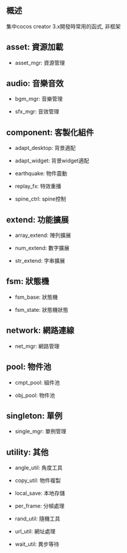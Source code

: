 ## 概述

集中cocos creator 3.x開發時常用的函式, 非框架

## asset: 資源加載

- asset_mgr: 資源管理

## audio: 音樂音效

- bgm_mgr: 音樂管理

- sfx_mgr: 音效管理

## component: 客製化組件

- adapt_desktop: 背景適配

- adapt_widget: 背景widget適配

- earthquake: 物件震動

- replay_fx: 特效重播

- spine_ctrl: spine控制

## extend: 功能擴展

- array_extend: 陣列擴展

- num_extend: 數字擴展

- str_extend: 字串擴展

## fsm: 狀態機

- fsm_base: 狀態機

- fsm_state: 狀態機狀態

## network: 網路連線

- net_mgr: 網路管理

## pool: 物件池

- cmpt_pool: 組件池

- obj_pool: 物件池

## singleton: 單例

- single_mgr: 單例管理

## utility: 其他

- angle_util: 角度工具

- copy_util: 物件複製

- local_save: 本地存儲

- per_frame: 分幀處理

- rand_util: 隨機工具

- url_util: 網址處理

- wait_util: 異步等待
